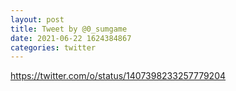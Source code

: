 ```yaml
--- 
layout: post 
title: Tweet by @0_sumgame 
date: 2021-06-22 1624384867 
categories: twitter 
--- 
```

https://twitter.com/o/status/1407398233257779204